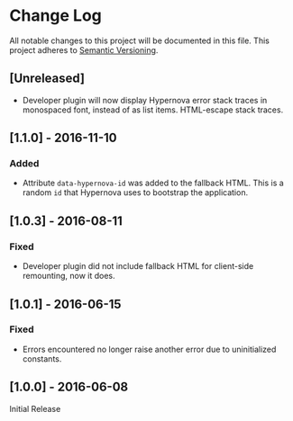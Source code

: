 # Change Log

All notable changes to this project will be documented in this file.
This project adheres to [Semantic Versioning](http://semver.org/).

## [Unreleased]

- Developer plugin will now display Hypernova error stack traces in monospaced font, instead of as list items. HTML-escape stack traces.

## [1.1.0] - 2016-11-10

### Added

- Attribute `data-hypernova-id` was added to the fallback HTML. This is a random `id` that
  Hypernova uses to bootstrap the application.

## [1.0.3] - 2016-08-11

### Fixed

- Developer plugin did not include fallback HTML for client-side remounting, now it does.

## [1.0.1] - 2016-06-15

### Fixed

- Errors encountered no longer raise another error due to uninitialized constants.

## [1.0.0] - 2016-06-08

Initial Release
